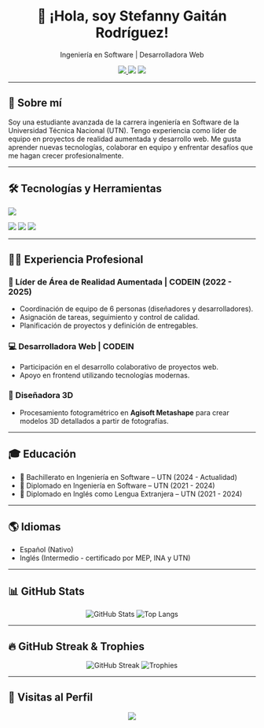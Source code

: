 <h1 align="center">👋 ¡Hola, soy Stefanny Gaitán Rodríguez!</h1>

<p align="center">
  Ingeniería en Software | Desarrolladora Web 
</p>

<p align="center">
  <a href="mailto:stefanygrdrive@gmail.com">
    <img src="https://img.shields.io/badge/Email-D14836?style=for-the-badge&logo=gmail&logoColor=white" />
  </a>
  <img src="https://img.shields.io/badge/Costa%20Rica-San%20Carlos-red?style=for-the-badge" />
  <a href="https://wa.me/50663457280">
    <img src="https://img.shields.io/badge/WhatsApp%20%2B50663457280-25D366?style=for-the-badge&logo=whatsapp&logoColor=white" />
  </a>
</p>



---

## 🧠 Sobre mí

Soy una estudiante avanzada de la carrera ingeniería en Software de la Universidad Técnica Nacional (UTN). Tengo experiencia como líder de equipo en proyectos de realidad aumentada y desarrollo web. Me gusta aprender nuevas tecnologías, colaborar en equipo y enfrentar desafíos que me hagan crecer profesionalmente.

---

## 🛠️ Tecnologías y Herramientas

<p align="left">
  <img src="https://skillicons.dev/icons?i=html,css,javascript,react,unity,csharp,vscode,github,vite" />
</p>
<p align="left">
  <img src="https://img.shields.io/badge/Vuforia-005A9C?style=for-the-badge&logo=unity&logoColor=white"/>
  <img src="https://img.shields.io/badge/Meta%20Spark-0866FF?style=for-the-badge&logo=facebook&logoColor=white"/>
  <img src="https://img.shields.io/badge/Agisoft%20Metashape-4A4A4A?style=for-the-badge&logo=autodesk&logoColor=white" />
</p>

---

## 👩‍💻 Experiencia Profesional

### 🎯 Líder de Área de Realidad Aumentada | CODEIN (2022 - 2025)
- Coordinación de equipo de 6 personas (diseñadores y desarrolladores).
- Asignación de tareas, seguimiento y control de calidad.
- Planificación de proyectos y definición de entregables.

### 💻 Desarrolladora Web | CODEIN
- Participación en el desarrollo colaborativo de proyectos web.
- Apoyo en frontend utilizando tecnologías modernas.

### 🎨 Diseñadora 3D
- Procesamiento fotogramétrico en **Agisoft Metashape** para crear modelos 3D detallados a partir de fotografías.

---

## 🎓 Educación

- 📘 Bachillerato en Ingeniería en Software – UTN (2024 - Actualidad)  
- 📘 Diplomado en Ingeniería en Software – UTN (2021 - 2024)  
- 📘 Diplomado en Inglés como Lengua Extranjera – UTN (2021 - 2024)  


---

## 🌎 Idiomas

- Español (Nativo)
- Inglés (Intermedio - certificado por MEP, INA y UTN)


---

## 📊 GitHub Stats

<p align="center">
  <img src="https://github-readme-stats.vercel.app/api?username=Stef123UTN&show_icons=true&theme=radical" alt="GitHub Stats"/>
  <img src="https://github-readme-stats.vercel.app/api/top-langs/?username=Stef123UTN&layout=compact&theme=radical" alt="Top Langs"/>
</p>

---

## 🔥 GitHub Streak & Trophies

<p align="center">
  <img src="https://github-readme-streak-stats.herokuapp.com/?user=Stef123UTN&theme=radical" alt="GitHub Streak"/>
  <img src="https://github-profile-trophy.vercel.app/?username=Stef123UTN&theme=radical&column=3&margin-w=15&margin-h=15" alt="Trophies"/>
</p>

---

## 🚀 Visitas al Perfil

<p align="center">
  <img src="https://komarev.com/ghpvc/?username=Stef123UTN&label=Visitas%20al%20perfil&color=brightgreen&style=flat"/>
</p>

